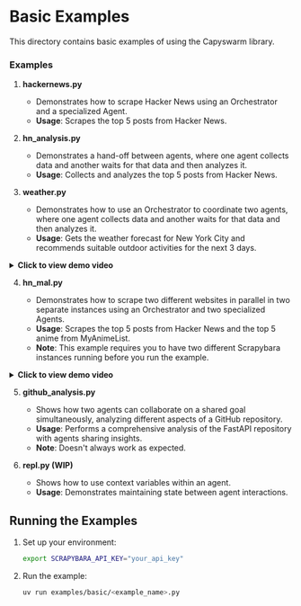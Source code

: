 # Basic Examples

This directory contains basic examples of using the Capyswarm library.

### Examples

1. **hackernews.py**

   - Demonstrates how to scrape Hacker News using an Orchestrator and a specialized Agent.
   - **Usage**: Scrapes the top 5 posts from Hacker News.

2. **hn_analysis.py**

    - Demonstrates a hand-off between agents, where one agent collects data and another waits for that data and then analyzes it.
    - **Usage**: Collects and analyzes the top 5 posts from Hacker News.

3. **weather.py**

   - Demonstrates how to use an Orchestrator to coordinate two agents, where one agent collects data and another waits for that data and then analyzes it.
   - **Usage**: Gets the weather forecast for New York City and recommends suitable outdoor activities for the next 3 days.

<details>
<summary><b>Click to view demo video</b></summary>
   
   
   
</details>

4. **hn_mal.py**

   - Demonstrates how to scrape two different websites in parallel in two separate instances using an Orchestrator and two specialized Agents.
   - **Usage**: Scrapes the top 5 posts from Hacker News and the top 5 anime from MyAnimeList.
   - **Note**: This example requires you to have two different Scrapybara instances running before you run the example.

<details>
<summary><b>Click to view demo video</b></summary>
   
[hn_mal.webm](https://github.com/user-attachments/assets/1756fdf8-701b-4cd8-9555-055a4d007ad0)

</details>

5. **github_analysis.py**

   - Shows how two agents can collaborate on a shared goal simultaneously, analyzing different aspects of a GitHub repository.
   - **Usage**: Performs a comprehensive analysis of the FastAPI repository with agents sharing insights.
   - **Note**: Doesn't always work as expected.

6. **repl.py (WIP)**

   - Shows how to use context variables within an agent.
   - **Usage**: Demonstrates maintaining state between agent interactions.

## Running the Examples

1. Set up your environment:
   ```bash
   export SCRAPYBARA_API_KEY="your_api_key"
   ```

2. Run the example:
   ```bash
   uv run examples/basic/<example_name>.py
   ```

